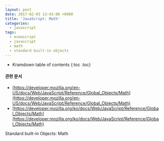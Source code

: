 ```yaml
---
layout: post
date: 2017-02-03 13:43:00 +0900
title: 'JavaScript: Math'
categories:
  - javascript
tags:
  - ecmascript
  - javascript
  - math
  - standard built-in objects
---
```


* Kramdown table of contents
{:toc .toc}

#### 관련 문서

- [https://developer.mozilla.org/en-US/docs/Web/JavaScript/Reference/Global_Objects/Math](https://developer.mozilla.org/en-US/docs/Web/JavaScript/Reference/Global_Objects/Math)
- [https://developer.mozilla.org/ko/docs/Web/JavaScript/Reference/Global_Objects/Math](https://developer.mozilla.org/ko/docs/Web/JavaScript/Reference/Global_Objects/Math)

Standard built-in Objects: Math
